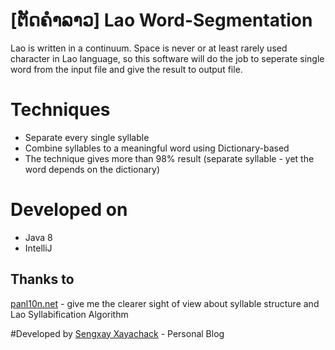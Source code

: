 # [ຕັດຄຳລາວ] Lao Word-Segmentation

Lao is written in a continuum. Space is never or at least rarely used character in Lao language, so this software will do the job to seperate single word from the input file and give the result to output file.

# Techniques
  - Separate every single syllable 
  - Combine syllables to a meaningful word using Dictionary-based
  - The technique gives more than 98% result (separate syllable - yet the word depends on the dictionary)

# Developed on

  - Java 8
  - IntelliJ
  
Thanks to 
---
[panl10n.net](http://www.panl10n.net/english/outputs/Working%20Papers/Laos/Microsoft%20Word%20-%206_E_N_296.pdf) - give me the clearer sight of view about syllable structure and Lao Syllabification Algorithm

#Developed by
[Sengxay Xayachack](https://medium.com/@frankxayachack) - Personal Blog


